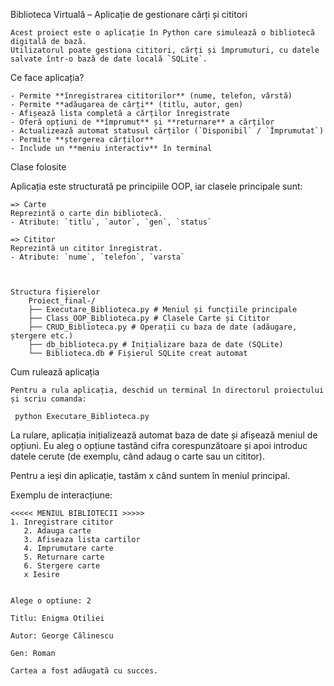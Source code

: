 Biblioteca Virtuală – Aplicație de gestionare cărți și cititori

    Acest proiect este o aplicație în Python care simulează o bibliotecă digitală de bază.  
    Utilizatorul poate gestiona cititori, cărți și împrumuturi, cu datele salvate într-o bază de date locală `SQLite`.



  Ce face aplicația?

    - Permite **înregistrarea cititorilor** (nume, telefon, vârstă)
    - Permite **adăugarea de cărți** (titlu, autor, gen)
    - Afișează lista completă a cărților înregistrate
    - Oferă opțiuni de **împrumut** și **returnare** a cărților
    - Actualizează automat statusul cărților (`Disponibil` / `Împrumutat`)
    - Permite **ștergerea cărților**
    - Include un **meniu interactiv** în terminal



Clase folosite

  Aplicația este structurată pe principiile OOP, iar clasele principale sunt:

    => Carte
	Reprezintă o carte din bibliotecă.
	- Atribute: `titlu`, `autor`, `gen`, `status`

    => Cititor
	Reprezintă un cititor înregistrat.
	- Atribute: `nume`, `telefon`, `varsta`



    Structura fișierelor
        Proiect_final-/
        ├── Executare_Biblioteca.py # Meniul și funcțiile principale
        ├── Class_OOP_Biblioteca.py # Clasele Carte și Cititor
        ├── CRUD_Biblioteca.py # Operații cu baza de date (adăugare, ștergere etc.)
        ├── db_biblioteca.py # Inițializare baza de date (SQLite)
        └── Biblioteca.db # Fișierul SQLite creat automat




  Cum rulează aplicația

    Pentru a rula aplicația, deschid un terminal în directorul proiectului și scriu comanda:

	 python Executare_Biblioteca.py


   La rulare, aplicația inițializează automat baza de date și afișează meniul de opțiuni. Eu aleg o opțiune tastând cifra corespunzătoare și apoi introduc datele cerute (de exemplu, când adaug o carte sau un cititor).

   Pentru a ieși din aplicație, tastăm x când suntem în meniul principal.

  Exemplu de interacțiune:

    <<<<< MENIUL BIBLIOTECII >>>>>
    1. Inregistrare cititor
       2. Adauga carte
       3. Afiseaza lista cartilor
       4. Imprumutare carte
       5. Returnare carte
       6. Stergere carte
       x Iesire
    
    
    Alege o optiune: 2
    
    Titlu: Enigma Otiliei
    
    Autor: George Călinescu
    
    Gen: Roman
    
    Cartea a fost adăugată cu succes.
